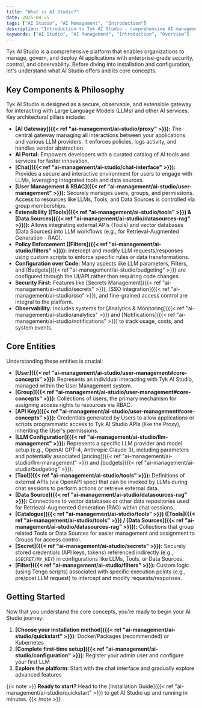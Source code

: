 ```yaml
---
title: "What is AI Studio?"
date: 2025-04-25
tags: ["AI Studio", "AI Management", "Introduction"]
description: "Introduction to Tyk AI Studio - comprehensive AI management platform"
keywords: ["AI Studio", "AI Management", "Introduction", "Overview"]
---
```


Tyk AI Studio is a comprehensive platform that enables organizations to manage, govern, and deploy AI applications with enterprise-grade security, control, and observability. Before diving into installation and configuration, let's understand what AI Studio offers and its core concepts.

## Key Components & Philosophy

Tyk AI Studio is designed as a secure, observable, and extensible gateway for interacting with Large Language Models (LLMs) and other AI services. Key architectural pillars include:

*   **[AI Gateway]({{< ref "ai-management/ai-studio/proxy" >}}):** The central gateway managing all interactions between your applications and various LLM providers. It enforces policies, logs activity, and handles vendor abstraction.
*   **AI Portal:** Empowers developers with a curated catalog of AI tools and services for faster innovation.
*   **[Chat]({{< ref "ai-management/ai-studio/chat-interface" >}}):** Provides a secure and interactive environment for users to engage with LLMs, leveraging integrated tools and data sources.
*   **[User Management & RBAC]({{< ref "ai-management/ai-studio/user-management" >}}):** Securely manages users, groups, and permissions. Access to resources like LLMs, Tools, and Data Sources is controlled via group memberships.
*   **Extensibility ([Tools]({{< ref "ai-management/ai-studio/tools" >}}) & [Data Sources]({{< ref "ai-management/ai-studio/datasources-rag" >}})):** Allows integrating external APIs (Tools) and vector databases (Data Sources) into LLM workflows (e.g., for Retrieval-Augmented Generation - RAG).
*   **Policy Enforcement ([Filters]({{< ref "ai-management/ai-studio/filters" >}})):** Intercept and modify LLM requests/responses using custom scripts to enforce specific rules or data transformations.
*   **Configuration over Code:** Many aspects like LLM parameters, Filters, and [Budgets]({{< ref "ai-management/ai-studio/budgeting" >}}) are configured through the UI/API rather than requiring code changes.
*   **Security First:** Features like [Secrets Management]({{< ref "ai-management/ai-studio/secrets" >}}), [SSO integration]({{< ref "ai-management/ai-studio/sso" >}}), and fine-grained access control are integral to the platform.
*   **Observability:** Includes systems for [Analytics & Monitoring]({{< ref "ai-management/ai-studio/analytics" >}}) and [Notifications]({{< ref "ai-management/ai-studio/notifications" >}}) to track usage, costs, and system events.

## Core Entities

Understanding these entities is crucial:

*   **[User]({{< ref "ai-management/ai-studio/user-management#core-concepts" >}}):** Represents an individual interacting with Tyk AI Studio, managed within the User Management system.
*   **[Group]({{< ref "ai-management/ai-studio/user-management#core-concepts" >}}):** Collections of users, the primary mechanism for assigning access rights to resources via RBAC.
*   **[API Key]({{< ref "ai-management/ai-studio/user-management#core-concepts" >}}):** Credentials generated by Users to allow applications or scripts programmatic access to Tyk AI Studio APIs (like the Proxy), inheriting the User's permissions.
*   **[LLM Configuration]({{< ref "ai-management/ai-studio/llm-management" >}}):** Represents a specific LLM provider and model setup (e.g., OpenAI GPT-4, Anthropic Claude 3), including parameters and potentially associated [pricing]({{< ref "ai-management/ai-studio/llm-management" >}}) and [budgets]({{< ref "ai-management/ai-studio/budgeting" >}}).
*   **[Tool]({{< ref "ai-management/ai-studio/tools" >}}):** Definitions of external APIs (via OpenAPI spec) that can be invoked by LLMs during chat sessions to perform actions or retrieve external data.
*   **[Data Source]({{< ref "ai-management/ai-studio/datasources-rag" >}}):** Connections to vector databases or other data repositories used for Retrieval-Augmented Generation (RAG) within chat sessions.
*   **[Catalogue]({{< ref "ai-management/ai-studio/tools" >}}) ([Tools]({{< ref "ai-management/ai-studio/tools" >}}) / [Data Sources]({{< ref "ai-management/ai-studio/datasources-rag" >}})):** Collections that group related Tools or Data Sources for easier management and assignment to Groups for access control.
*   **[Secret]({{< ref "ai-management/ai-studio/secrets" >}}):** Securely stored credentials (API keys, tokens) referenced indirectly (e.g., `$SECRET/MY_KEY`) in configurations like LLMs, Tools, or Data Sources.
*   **[Filter]({{< ref "ai-management/ai-studio/filters" >}}):** Custom logic (using Tengo scripts) associated with specific execution points (e.g., pre/post LLM request) to intercept and modify requests/responses.

## Getting Started

Now that you understand the core concepts, you're ready to begin your AI Studio journey:

1. **[Choose your installation method]({{< ref "ai-management/ai-studio/quickstart" >}})**: Docker/Packages (recommended) or Kubernetes
2. **[Complete first-time setup]({{< ref "ai-management/ai-studio/configuration" >}})**: Register your admin user and configure your first LLM
3. **Explore the platform**: Start with the chat interface and gradually explore advanced features

{{< note >}}
**Ready to start?** Head to the [Installation Guide]({{< ref "ai-management/ai-studio/quickstart" >}}) to get AI Studio up and running in minutes.
{{< /note >}}
